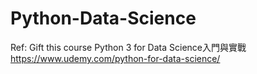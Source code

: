 # Python-Data-Science
Ref: Gift this course Python 3 for Data Science入門與實戰
https://www.udemy.com/python-for-data-science/
